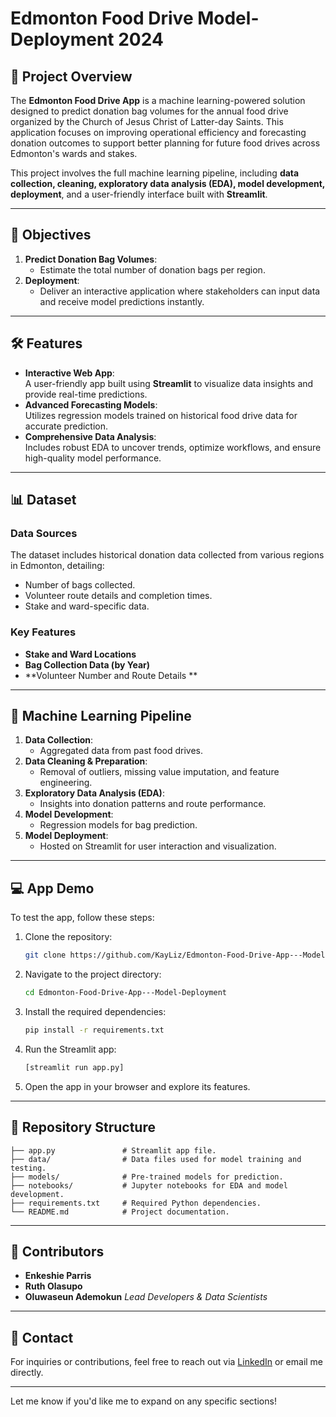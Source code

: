 # Edmonton Food Drive Model-Deployment 2024
## 📌 Project Overview  
The **Edmonton Food Drive App** is a machine learning-powered solution designed to predict donation bag volumes for the annual food drive organized by the Church of Jesus Christ of Latter-day Saints. This application focuses on improving operational efficiency and forecasting donation outcomes to support better planning for future food drives across Edmonton's wards and stakes.  

This project involves the full machine learning pipeline, including **data collection, cleaning, exploratory data analysis (EDA), model development, deployment**, and a user-friendly interface built with **Streamlit**.  

---

## 🎯 Objectives  
1. **Predict Donation Bag Volumes**:  
   - Estimate the total number of donation bags per region.   
2. **Deployment**:  
   - Deliver an interactive application where stakeholders can input data and receive model predictions instantly.  

---

## 🛠️ Features  
- **Interactive Web App**:  
  A user-friendly app built using **Streamlit** to visualize data insights and provide real-time predictions.  
- **Advanced Forecasting Models**:  
  Utilizes regression models trained on historical food drive data for accurate prediction.  
- **Comprehensive Data Analysis**:  
  Includes robust EDA to uncover trends, optimize workflows, and ensure high-quality model performance.  

---

## 📊 Dataset  
### Data Sources  
The dataset includes historical donation data collected from various regions in Edmonton, detailing:  
- Number of bags collected.  
- Volunteer route details and completion times.  
- Stake and ward-specific data.  

### Key Features  
- **Stake and Ward Locations**   
- **Bag Collection Data (by Year)**  
- **Volunteer Number and Route Details **  
 

---

## 🚀 Machine Learning Pipeline  
1. **Data Collection**:  
   - Aggregated data from past food drives.  
2. **Data Cleaning & Preparation**:  
   - Removal of outliers, missing value imputation, and feature engineering.  
3. **Exploratory Data Analysis (EDA)**:  
   - Insights into donation patterns and route performance.  
4. **Model Development**:  
   - Regression models for bag prediction. 
5. **Model Deployment**:  
   - Hosted on Streamlit for user interaction and visualization.  

---

## 💻 App Demo  
To test the app, follow these steps:  
1. Clone the repository:  
   ```bash  
   git clone https://github.com/KayLiz/Edmonton-Food-Drive-App---Model-Deployment.git  
   ```  
2. Navigate to the project directory:  
   ```bash  
   cd Edmonton-Food-Drive-App---Model-Deployment  
   ```  
3. Install the required dependencies:  
   ```bash  
   pip install -r requirements.txt  
   ```  
4. Run the Streamlit app:  
   ```bash  
   [streamlit run app.py]
   ```  
5. Open the app in your browser and explore its features.  

---

## 📂 Repository Structure  
```  
├── app.py               # Streamlit app file.  
├── data/                # Data files used for model training and testing.  
├── models/              # Pre-trained models for prediction.  
├── notebooks/           # Jupyter notebooks for EDA and model development.  
├── requirements.txt     # Required Python dependencies.  
└── README.md            # Project documentation.  
```  

---

## 👥 Contributors  
- **Enkeshie Parris**
- **Ruth Olasupo**
- **Oluwaseun Ademokun** 
  *Lead Developers & Data Scientists*  

---

## 📧 Contact  
For inquiries or contributions, feel free to reach out via [LinkedIn](https://www.linkedin.com) or email me directly.  

---

Let me know if you'd like me to expand on any specific sections!
